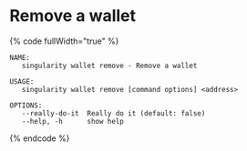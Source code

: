 # Remove a wallet

{% code fullWidth="true" %}
```
NAME:
   singularity wallet remove - Remove a wallet

USAGE:
   singularity wallet remove [command options] <address>

OPTIONS:
   --really-do-it  Really do it (default: false)
   --help, -h      show help
```
{% endcode %}
